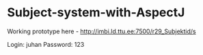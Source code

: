 Subject-system-with-AspectJ
===========================

Working prototype here - http://imbi.ld.ttu.ee:7500/r29_Subjektid/s

Login: juhan
Password: 123
